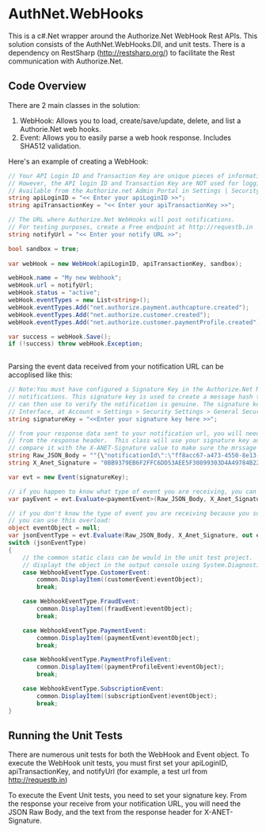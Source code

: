 # AuthNet.WebHooks

This is a c#.Net wrapper around the Authorize.Net WebHook Rest APIs.  This solution consists of the AuthNet.WebHooks.Dll, and unit tests.  There is a dependency on RestSharp (http://restsharp.org/) to facilitate the Rest communication with Authorize.Net.

## Code Overview

There are 2 main classes in the solution:
1. WebHook:  Allows you to load, create/save/update, delete, and list a Authorie.Net web hooks.
2. Event: Allows you to easily parse a web hook response.  Includes SHA512 validation.

Here's an example of creating a WebHook:

```csharp
// Your API Login ID and Transaction Key are unique pieces of information specifically associated with your payment gateway account. 
// However, the API login ID and Transaction Key are NOT used for logging into the Merchant Interface.  
// Available from the Authorize.net Admin Portal in Settings | Security Settings | General Security Settings | API Credentials & Keys
string apiLoginID = "<< Enter your apiLoginID >>";
string apiTransactionKey = "<< Enter your apiTransactionKey >>";

// The URL where Authorize.Net WebHooks will post notifications.
// For testing purposes, create a Free endpoint at http://requestb.in
string notifyUrl = "<< Enter your notify URL >>";

bool sandbox = true;
        
var webHook = new WebHook(apiLoginID, apiTransactionKey, sandbox);

webHook.name = "My new Webhook";
webHook.url = notifyUrl;
webHook.status = "active";
webHook.eventTypes = new List<string>();
webHook.eventTypes.Add("net.authorize.payment.authcapture.created");
webHook.eventTypes.Add("net.authorize.customer.created");
webHook.eventTypes.Add("net.authorize.customer.paymentProfile.created");

var success = webHook.Save();
if (!success) throw webHook.Exception;
    

```
Parsing the event data received from your notification URL can be accoplised like this:

```csharp
// Note:You must have configured a Signature Key in the Authorize.Net Merchant Interface before you can receive Webhooks 
// notifications. This signature key is used to create a message hash to be sent with each notification that the merchant 
// can then use to verify the notification is genuine. The signature key can be obtained in the Authorize.Net Merchant 
// Interface, at Account > Settings > Security Settings > General Security Settings > API Credentials and Keys
string signatureKey = "<<Enter your signature key here >>";

// from your response data sent to your notification url, you will need the Raw Body (JSON) and the X-ANET-Signature
// from the response header.  This class will use your signature key and json body to create a SHA512 token, and
// compare it with the X-ANET-Signature value to make sure the mrssage has not been modified.
string Raw_JSON_Body = ""{\"notificationId\":\"ff8acc67-a473-4550-8e13-da30ed54ab7d\",\"eventType\":\"net.authorize.customer.deleted\",\"eventDate\":\"2017-04-15T20:39:48.68994Z\",\"webhookId\":\"5eca3570-70a4-4293-aec1-5fa7bdf0183b\",\"payload\":{\"entityName\":\"customerProfile\",\"id\":\"1811525753\"}}"";
string X_Anet_Signature = "0BB9379EB6F2FFC6DD53AEE5F30899303D4A49784B2268B4C93788ED7F89242E1261C390853166C9791160755910E0CB2AB3971799F0A45E25BD16EC1E12E603";

var evt = new Event(signatureKey);

// if you happen to know what type of event you are receiving, you can use this method.
var payEvent = evt.Evaluate<paymentEvent>(Raw_JSON_Body, X_Anet_Signature);

// if you don't know the type of event you are receiving because you subscribed to multiple events in a single webhook
// you can use this overload:
object eventObject = null;
var jsonEventType = evt.Evaluate(Raw_JSON_Body, X_Anet_Signature, out eventObject);                
switch (jsonEventType)
{
    // the common static class can be would in the unit test project.  It simply
    // displayt the object in the output console using System.Diagnostics.Debug.WriteLine();
    case WebhookEventType.CustomerEvent:
        common.DisplayItem((customerEvent)eventObject);
        break;

    case WebhookEventType.FraudEvent:
        common.DisplayItem((fraudEvent)eventObject);
        break;

    case WebhookEventType.PaymentEvent:
        common.DisplayItem((paymentEvent)eventObject);
        break;

    case WebhookEventType.PaymentProfileEvent:
        common.DisplayItem((paymentProfileEvent)eventObject);
        break;

    case WebhookEventType.SubscriptionEvent:
        common.DisplayItem((subscriptionEvent)eventObject);
        break;
}

```


## Running the Unit Tests
There are numerous unit tests for both the WebHook and Event object. To execute the WebHook unit tests, you must first set your apiLoginID, apiTransactionKey, and notifyUrl (for example, a test url from http://requestb.in)

To execute the Event Unit tests, you need to set your signature key.  From the response your receive from your notification URL, you will need the JSON Raw Body, and the text from the response header for X-ANET-Signature.

